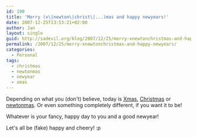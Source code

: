 ```yaml
---
id: 190
title: 'Merry (x\|newton\|christ\|...)mas and happy newyears!'
date: 2007-12-25T13:53:21+02:00
author: Jan
layout: single
guid: http://sadevil.org/blog/2007/12/25/merry-xnewtonchristmas-and-happy-newyears/
permalink: /2007/12/25/merry-xnewtonchristmas-and-happy-newyears/
categories:
  - Personal
tags:
  - christmas
  - newtonmas
  - newyear
  - xmas
---
```

Depending on what you (don't) believe, today is [Xmas](http://en.wikipedia.org/wiki/Xmas), [Christmas](http://en.wikipedia.org/wiki/Christmas) or [newtonmas](http://www.paeps.cx/weblog/activism/newtonmas.html). Or even something completely different, if you want it to be!

Whatever is your fancy, happy day to you and a good newyear! 

Let's all be (fake) happy and cheery! :p